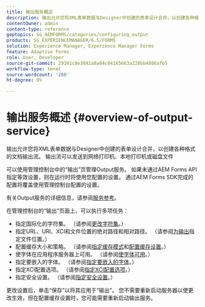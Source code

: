 ```yaml
---
title: 输出服务概述
description: 输出允许您将XML表单数据与Designer中创建的表单设计合并，以创建各种格式的文档输出流。
contentOwner: admin
content-type: reference
geptopics: SG_AEMFORMS/categories/configuring_output
products: SG_EXPERIENCEMANAGER/6.5/FORMS
solution: Experience Manager, Experience Manager Forms
feature: Adaptive Forms
role: User, Developer
source-git-commit: 29391c8e3042a8a04c64165663a228bb4886afb5
workflow-type: tm+mt
source-wordcount: '260'
ht-degree: 0%

---
```


# 输出服务概述 {#overview-of-output-service}

输出允许您将XML表单数据与Designer中创建的表单设计合并，以创建各种格式的文档输出流。 输出流可以发送到网络打印机、本地打印机或磁盘文件

可以使用管理控制台中的“输出”页管理Output服务。 如果未通过AEM Forms API指定等效设置，则在运行时将使用您配置的设置。 通过AEM Forms SDK完成的配置将覆盖使用管理控制台配置的设置。

有关Output服务的详细信息，请参阅[服务参考](https://www.adobe.com/go/learn_aemforms_services_61)。

在管理控制台的“输出”页面上，可以执行多项任务：

* 指定国际化的字符集。 （请参阅[更改字符集](/help/forms/using/admin-help/change-character-set.md#change-the-character-set)。）
* 指定URL、URI、XCI和文件位置的绝对路径和相对路径。 （请参阅[为输出](/help/forms/using/admin-help/specify-file-locations-output.md#specify-file-locations-for-output)指定文件位置。）
* 配置缓存大小和策略。 （请参阅[指定缓存模式](/help/forms/using/admin-help/configuring-caching-output.md#specifying-the-cache-mode)和[配置缓存设置](/help/forms/using/admin-help/configuring-caching-output.md#configuring-cache-settings)。）
* 使字体在应用程序服务器上可用。 （请参阅[使字体可用](/help/forms/using/admin-help/make-fonts-available.md#make-fonts-available)。）
* 指定要嵌入的字体。 （请参阅[指定要嵌入的字体](/help/forms/using/admin-help/specify-fonts-embed.md#specify-fonts-to-embed)。）
* 指定XCI配置选项。 （请参阅[指定XCI配置选项](/help/forms/using/admin-help/specify-xci-configuration-options.md#specify-xci-configuration-options)。）
* 指定安全设置。 （请参阅[指定安全设置](/help/forms/using/admin-help/specify-security-settings.md#specify-security-settings)。）

更改设置后，单击“保存”以将其应用于“输出”。 您不需要重新启动服务器以使更改生效，但在配置缓存设置时，您可能需要重新启动输出服务。
